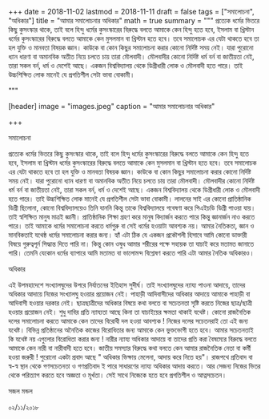 +++
date = 2018-11-02
lastmod = 2018-11-11
draft = false
tags = ["সমালোচনা", "অধিকার"]
title = "আমার সমালোচনার অধিকার"
math = true
summary = """
প্রত্যেক ধর্মের ভিতরে কিছু কুসংস্কার থাকে, তাই বলে হিন্দু ধর্মের কুসংস্কারের বিরুদ্ধে বলতে আমাকে কেন হিন্দু হতে হবে, ইসলাম বা খ্রিস্টান ধর্মের কুসংস্কারের বিরুদ্ধে বলতে আমাকে কেন মুসলমান বা খ্রিস্টান হতে হবে। তবে সমালোচক এর যেটা থাকতে হবে তা হল যুক্তি ও মানবতা বিষয়ক জ্ঞান। কাউকে বা কোন কিছুর সমালোচনা করার কোনো নির্দিষ্ট সময় নেই। যারা পুরোনো ধ্যান ধারণা বা অমানবিক অতীত নিয়ে চলতে চায় তারা মৌলবাদী। মৌলবাদীর কোনো নির্দিষ্ট ধর্ম বর্ন বা জাতীয়তা নেই, তারা সকল বর্ন, ধর্ম ও দেশেই আছে। একজন বিশ্ববিদ্যালয় থেকে ডিগ্রীধারী লোক ও মৌলবাদী হতে পারে। তাই উচ্চশিক্ষিত লোক মানেই যে প্রগতিশীল সেটা ভাবা বোকামী।

"""

[header]
image = "images.jpeg"
caption = "আমার সমালোচনার অধিকার"

+++

সমালোচনা

প্রত্যেক ধর্মের ভিতরে কিছু কুসংস্কার থাকে, তাই বলে হিন্দু ধর্মের কুসংস্কারের বিরুদ্ধে বলতে আমাকে কেন হিন্দু হতে হবে, ইসলাম বা খ্রিস্টান ধর্মের কুসংস্কারের বিরুদ্ধে বলতে আমাকে কেন মুসলমান বা খ্রিস্টান হতে হবে। তবে সমালোচক এর যেটা থাকতে হবে তা হল যুক্তি ও মানবতা বিষয়ক জ্ঞান। কাউকে বা কোন কিছুর সমালোচনা করার কোনো নির্দিষ্ট সময় নেই। যারা পুরোনো ধ্যান ধারণা বা অমানবিক অতীত নিয়ে চলতে চায় তারা মৌলবাদী। মৌলবাদীর কোনো নির্দিষ্ট ধর্ম বর্ন বা জাতীয়তা নেই, তারা সকল বর্ন, ধর্ম ও দেশেই আছে। একজন বিশ্ববিদ্যালয় থেকে ডিগ্রীধারী লোক ও মৌলবাদী হতে পারে। তাই উচ্চশিক্ষিত লোক মানেই যে প্রগতিশীল সেটা ভাবা বোকামী। লালনের সাই এর কোনো প্রাতিষ্ঠানিক ডিগ্রী ছিলোনা, কোনো বিশ্ববিদ্যালয়েও তিনি যাননি কিন্তু তাকে বিশ্ববিদ্যালয়ে গবেষণা করে পিএইচডি ডিগ্রী পাওয়া যায়। তাই স্বশিক্ষিত মানুষ মাত্রই জ্ঞানী। প্রাতিষ্ঠানিক শিক্ষা গ্রহণ করে মানুষ বিদ্যার্জন করতে পারে কিন্তু জ্ঞানার্জন নাও করতে পারে। তাই আমাকে ধর্মের সমালোচনা করতে ধর্মগুরু বা সেই ধর্মের হওয়াটা আবশ্যক নয়। আমার নৈতিকতা, জ্ঞান ও মানবিকতাই যথেষ্ঠ ধর্মের সমালোচনা করার জন্য। হ্যাঁ এটা ঠিক যে একজন প্রকৌশলী হিসাবে আমি কোনো ডাক্তারী বিষয়ে গুরুত্বপূর্ন সিদ্ধান্ত দিতে পারি না। কিন্তু কোন ওষুধ আমার শরীরের পক্ষে সহায়ক তা যাচাই করে মতামত জানাতে পারি। তেমনি যেকোন ধর্মের ব্যাপারে আমি মতামত বা ভালোমন্দ বিশ্লেষণ করতে পারি এটা আমার নৈতিক অধিকারও।

অধিকার

এই উপমহাদেশে সংখ্যালঘুদের উপরে নির্যাতনের ইতিহাস সুদীর্ঘ। তাই সংখ্যালঘুদের ন্যায্য পাওনা আদায়ে, তাদের অধিকার আদায়ে নিজের সংখ্যালঘু হওয়ার প্রয়োজন নেই। পাহাড়ী আদিবাসীদের অধিকার আদায়ে আমাকে পাহাড়ী বা আদিবাসী হওয়ার দরকার নেই। ছাত্রছাত্রীদের অধিকার বিষয়ে কথা বলতে বা সচেতনতা সৃষ্টি করতে নিজের ছাত্র/ছাত্রী হওয়ার প্রয়োজন নেই। শুধু দাবির প্রতি ন্যায্যতা আছে কিনা তা যাচাইয়ের ক্ষমতা থাকাই যথেষ্ট। কোনো রাজনৈতিক দলের সমালোচনা করতে আমাকে কেন তাদের বিরোধী দল হওয়া আবশ্যক ! নিজের দলের সচেতনরাই তো এই জন্য যথেষ্ট। বিভিন্ন প্রতিষ্ঠানের অনৈতিক কাজের বিরোধিতার জন্য আমাকে কেন ভুক্তভোগী হতে হবে। আমার সচেতনতাই কি যথেষ্ট নয় এগুলোর বিরোধিতা করার জন্য ! নারীর ন্যায্য অধিকার আদায়ে বা তাদের প্রতি করা বৈষম্যের বিরুদ্ধে বলতে আমাকে কেন নারী বা নারীবাদী হতে হবে। জাতীয় সমস্যার বিরুদ্ধে কথা বলতে কেন আমার রাজনৈতিক নেতা বা কর্মী হওয়া জরুরী ! পুরোনো একটা প্রবাদ আছে " অধিকার ভিক্ষায় মেলেনা, আদায় করে নিতে হয়"। রাজপথে প্রতিবাদ বা স্ব-স্ব স্থান থেকে গণসচেতনতা ও গণপ্রতিবাদ ই পারে সাধারণের ন্যায্য অধিকার আদায় করতে। আর সেজন্য নিজের ভিতর থেকে পরিত্যাগ করতে হবে অজ্ঞতা ও মূর্খতা। সেই সাথে নিজেকে হতে হবে প্রগতিশীল ও আত্নসচেতন।

সজল মন্ডল

০২/১১/২০১৮
